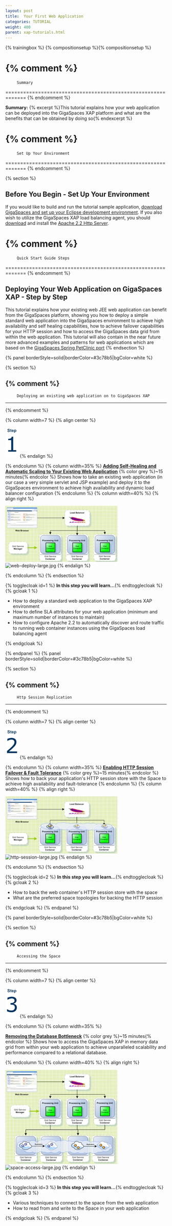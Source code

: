 ```yaml
---
layout: post
title:  Your First Web Application
categories: TUTORIAL
weight: 400
parent: xap-tutorials.html
---
```


{% trainingbox %}
{% compositionsetup %}{% compositionsetup %}

{% comment %}
=============================================================
         Summary
=============================================================
{% endcomment %}

**Summary:** {% excerpt %}This tutorial explains how your web application can be deployed into the GigaSpaces XAP platform and what are the benefits that can be obtained by doing so{% endexcerpt %}

{% comment %}
=============================================================
         Set Up Your Environment
=============================================================
{% endcomment %}

{% section %}

## Before You Begin - Set Up Your Environment

If you would like to build and run the tutorial sample application, [download GigaSpaces and set up your Eclipse development environment](./setting-up-your-ide-to-work-with-gigaspaces.html).
If you also wish to utilize the GigaSpaces XAP load balancing agent, you should [download](http://httpd.apache.org/download.cgi) and install the [Apache 2.2 Http Server](http://httpd.apache.org/).

{% comment %}
=============================================================
         Quick Start Guide Steps
=============================================================
{% endcomment %}

## Deploying Your Web Application on GigaSpaces XAP - Step by Step

This tutorial explains how your existing web JEE web application can benefit from the GigaSpaces platform, showing you how to deploy a simple standard web application into the GigaSpaces environment to achieve high availability and self healing capabilities, how to achieve failover capabilities for your HTTP session and how to access the GigaSpaces data grid from within the web application.
This tutorial will also contain in the near future more advanced examples and patterns for web applications which are based on the [GigaSpaces Spring PetClinic port](http://www.openspaces.org/display/DAE/GigaSpaces+PetClinic)
{% endsection %}

{% panel borderStyle=solid|borderColor=#3c78b5|bgColor=white %}

{% section %}

{% comment %}
---------------------------------------------------------------
         Deploying an existing web application on to GigaSpaces XAP
---------------------------------------------------------------
{% endcomment %}

{% column width=7 %}
{% align center %}

![Step1.jpg](/attachment_files/Step1.jpg)
{% endalign %}

{% endcolumn %}
{% column width=35% %}
[**Adding Self-Healing and Automatic Scaling to Your Existing Web Application**](./step-1---deploying-your-web-application-to-the-gigaspaces-environment.html)
{% color grey %}~15 minutes{% endcolor %}
Shows how to take an existing web application (in our case a very simple servlet and JSP example) and deploy it to the GigaSpaces environment to achieve high availability and dynamic load balancer configuration
{% endcolumn %}
{% column width=40% %}
{% align right %}

![web-deploy.jpg](/attachment_files/web-deploy.jpg)
![web-deploy-large.jpg](/attachment_files/web-deploy-large.jpg)
{% endalign %}

{% endcolumn %}
{% endsection %}

{% togglecloak id=1 %}  **In this step you will learn...**{% endtogglecloak %}
{% gcloak 1 %}

- How to deploy a standard web application to the GigaSpaces XAP environment
- How to define SLA attributes for your web application (minimum and maximum number of instances to maintain)
- How to configure Apache 2.2 to automatically discover and route traffic to running web container instances using the GigaSpaces load balancing agent

{% endgcloak %}

{% endpanel %}
{% panel borderStyle=solid|borderColor=#3c78b5|bgColor=white %}

{% section %}

{% comment %}
---------------------------------------------------------------
         Http Session Replication
---------------------------------------------------------------
{% endcomment %}

{% column width=7 %}
{% align center %}

![Step2.jpg](/attachment_files/Step2.jpg)
{% endalign %}

{% endcolumn %}
{% column width=35% %}
[**Enabling HTTP Session Failover & Fault Tolerance**](./step-2---enabling-http-session-failover-and-fault-tolerance.html)
{% color grey %}~15 minutes{% endcolor %}
Shows how to back your application's HTTP session store with the Space to achieve high availability and fault-tolerance
{% endcolumn %}
{% column width=40% %}
{% align right %}

![http-session.jpg](/attachment_files/http-session.jpg)
![http-session-large.jpg](/attachment_files/http-session-large.jpg)
{% endalign %}

{% endcolumn %}
{% endsection %}

{% togglecloak id=2 %}  **In this step you will learn...**{% endtogglecloak %}
{% gcloak 2 %}

- How to back the web container's HTTP session store with the space
- What are the preferred space topologies for backing the HTTP session

{% endgcloak %}
{% endpanel %}

{% panel borderStyle=solid|borderColor=#3c78b5|bgColor=white %}

{% section %}

{% comment %}
---------------------------------------------------------------
         Accessing the Space
---------------------------------------------------------------
{% endcomment %}

{% column width=7 %}
{% align center %}

![Step3.jpg](/attachment_files/Step3.jpg)
{% endalign %}

{% endcolumn %}
{% column width=35% %}

[**Removing the Database Bottleneck**](./step-3---scaling-the-data-access-layer.html)
{% color grey %}~15 minutes{% endcolor %}
Shows how to access the GigaSpaces XAP in memory data grid from within your web application to achieve unparalleled scalability and performance compared to a relational database.

{% endcolumn %}
{% column width=40% %}
{% align right %}

![space-access.jpg](/attachment_files/space-access.jpg)
![space-access-large.jpg](/attachment_files/space-access-large.jpg)
{% endalign %}

{% endcolumn %}
{% endsection %}

{% togglecloak id=3 %}  **In this step you will learn...**{% endtogglecloak %}
{% gcloak 3 %}

- Various techniques to connect to the space from the web application
- How to read from and write to the Space in your web application

{% endgcloak %}
{% endpanel %}

